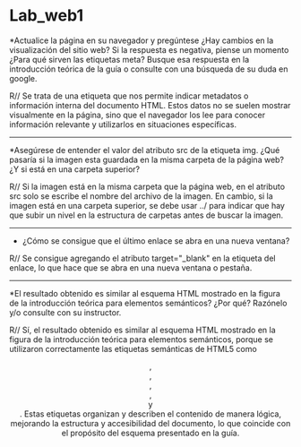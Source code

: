 # Lab_web1

*Actualice la página en su navegador y pregúntese ¿Hay cambios en la visualización del sitio web? Si la 
respuesta es negativa, piense un momento ¿Para qué sirven las etiquetas meta? Busque esa respuesta en la
introducción teórica de la guía o consulte con una búsqueda de su duda en google.

R// Se trata de una etiqueta que nos permite indicar metadatos o información interna del documento HTML. Estos datos no se suelen mostrar visualmente en la página, sino que el navegador los lee para conocer información relevante y utilizarlos en situaciones específicas.

-------------------------------------------------------------------------------------------------------

*Asegúrese de entender el valor del atributo src de la etiqueta img. ¿Qué pasaría si la imagen esta guardada en la misma carpeta de la página web? ¿Y si está en una carpeta superior?  

R// Si la imagen está en la misma carpeta que la página web, en el atributo src solo se escribe el nombre del archivo de la imagen.
En cambio, si la imagen está en una carpeta superior, se debe usar ../ para indicar que hay que subir un nivel en la estructura de carpetas antes de buscar la imagen.

-------------------------------------------------------------------------------------------------------

* ¿Cómo se consigue que el último enlace se abra en una nueva ventana? 

R// Se consigue agregando el atributo target="_blank" en la etiqueta del enlace, lo que hace que se abra en una nueva ventana o pestaña.

-------------------------------------------------------------------------------------------------------

*El resultado obtenido es similar al esquema HTML mostrado en la figura de la introducción teórica 
para elementos semánticos? ¿Por qué? Razónelo y/o consulte con su instructor.

R// Sí, el resultado obtenido es similar al esquema HTML mostrado en la figura de la introducción teórica para elementos semánticos, porque se utilizaron correctamente las etiquetas semánticas de HTML5 como <header>, <nav>, <section>, <article>, <aside> y <footer>. Estas etiquetas organizan y describen el contenido de manera lógica, mejorando la estructura y accesibilidad del documento, lo que coincide con el propósito del esquema presentado en la guía.
